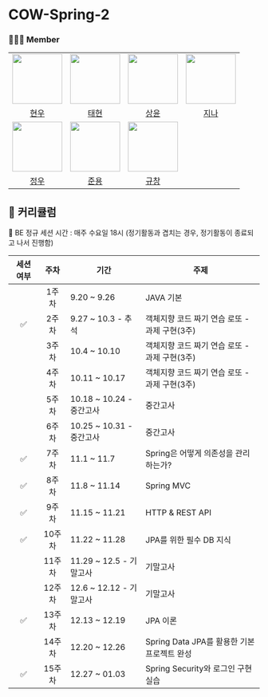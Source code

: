 # COW-Spring-2

### 👩‍👧‍👦 Member

<center>
<table  width="100%">
  <tr>
    <td  align="center">
      <img  src="https://avatars.githubusercontent.com/u/61446702?v=4"  width="100px;"  alt=""/>
    </td>
    <td  align="center">
      <img  src="https://avatars.githubusercontent.com/u/68328998?v=4"  width="100px;"  alt=""/>
    </td>
    <td  align="center">
      <img  src="https://avatars.githubusercontent.com/u/120346721?v=4"  width="100px;"  alt=""/>
    </td>
    <td  align="center">
      <img  src="https://avatars.githubusercontent.com/u/108182934?v=4"  width="100px;"  alt=""/>
    </td>
  </tr>
  <tr>
    <td align="center">
        <a href="https://github.com/woowal">
            <div>현우</div>
        </a>
    </td>
    <td align="center">
        <a href="https://github.com/TaetaetaE01">
            <div>태현</div>
        </a>
    </td>
    <td align="center">
        <a href="https://github.com/0702Yoon">
            <div>상윤</div>
        </a>
    </td>
    <td align="center">
        <a href="https://github.com/jina4066">
            <div>지나</div>
        </a>
    </td>
  </tr>
    <tr>
    <td  align="center">
      <img  src="https://avatars.githubusercontent.com/u/97429550?v=4"  width="100px;"  alt=""/>
    </td>
    <td  align="center">
      <img  src="https://avatars.githubusercontent.com/u/103747580?v=4"  width="100px;"  alt=""/>
    </td>
    <td  align="center">
      <img  src="https://avatars.githubusercontent.com/u/132640569?v=4"  width="100px;"  alt=""/>
    </td>
  </tr>
  <tr>
    <td align="center">
        <a href="https://github.com/Erichong7">
            <div>정우</div>
        </a>
    </td>
    <td align="center">
        <a href="https://github.com/wambatcodeeee">
            <div>준용</div>
        </a>
    </td>
    <td align="center">
        <a href="https://github.com/gyuchangShim">
            <div>규창</div>
        </a>
    </td>
  </tr>
</table>
</center>

## 📖 커리큘럼

👏 BE 정규 세션 시간 : 매주 수요일 18시 (정기활동과 겹치는 경우, 정기활동이 종료되고 나서 진행함)

| 세션 여부 |   주차   |        기간        |            주제            |
|:--------------:|:--------:|------------------|--------------------------|
|        |   1주차   | 9.20 ~ 9.26         | JAVA 기본                 |
|   ✅   |   2주차   | 9.27 ~ 10.3 - 추석  | 객체지향 코드 짜기 연습 로또 - 과제 구현(3주) |
|        |   3주차   | 10.4 ~ 10.10        | 객체지향 코드 짜기 연습 로또 - 과제 구현(3주) |
|        |   4주차   | 10.11 ~ 10.17       | 객체지향 코드 짜기 연습 로또 - 과제 구현(3주) |
|        |   5주차   | 10.18 ~ 10.24 - 중간고사 | 중간고사               |
|        |   6주차   | 10.25 ~ 10.31 - 중간고사 | 중간고사               |
|   ✅   |   7주차   | 11.1 ~ 11.7          | Spring은 어떻게 의존성을 관리하는가? |
|   ✅   |   8주차   | 11.8 ~ 11.14         | Spring MVC               |
|   ✅   |   9주차   | 11.15 ~ 11.21        | HTTP & REST API          |
|   ✅   |  10주차   | 11.22 ~ 11.28        | JPA를 위한 필수 DB 지식  |
|        |  11주차   | 11.29 ~ 12.5 - 기말고사 | 기말고사               |
|        |  12주차   | 12.6 ~ 12.12 - 기말고사  | 기말고사               |
|   ✅   |  13주차   | 12.13 ~ 12.19        | JPA 이론                |
|        |  14주차   | 12.20 ~ 12.26        | Spring Data JPA를 활용한 기본 프로젝트 완성 |
|   ✅   |  15주차   | 12.27 ~ 01.03        | Spring Security와 로그인 구현 실습 |


